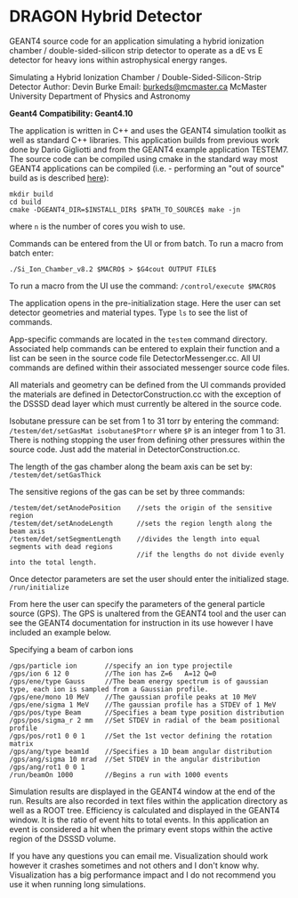 # DRAGON Hybrid Detector
GEANT4 source code for an application simulating a hybrid ionization chamber / double-sided-silicon
strip detector to operate as a dE vs E detector for heavy ions within astrophysical energy ranges.

Simulating a Hybrid Ionization Chamber / Double-Sided-Silicon-Strip Detector
Author: Devin Burke  Email: burkeds@mcmaster.ca
McMaster University
Department of Physics and Astronomy

**Geant4 Compatibility: Geant4.10**

The application is written in C++ and uses the GEANT4 simulation toolkit as well as standard
C++ libraries. This application builds from previous work done by Dario Gigliotti and from the
GEANT4 example application TESTEM7. 
The source code can be compiled using cmake in the standard way most GEANT4 applications can be compiled (i.e. - performing an "out of source" build as is described [here](http://geant4.web.cern.ch/geant4/UserDocumentation/UsersGuides/InstallationGuide/html/ch03s02.html)):

```
mkdir build
cd build
cmake -DGEANT4_DIR=$INSTALL_DIR$ $PATH_TO_SOURCE$ make -jn
```

where `n` is the number of cores you wish to use.

Commands can be entered from the UI or from batch. To run a macro from batch enter:

`./Si_Ion_Chamber_v8.2 $MACRO$ > $G4cout OUTPUT FILE$`

To run a macro from the UI use the command:
`/control/execute $MACRO$`
			
The application opens in the pre-initialization stage. Here the user can set detector geometries and material
types. 
Type `ls` to see the list of commands.

App-specific commands are located in the `testem` command directory. Associated help commands can be entered
to explain their function and a list can be seen in the source code file DetectorMessenger.cc. All UI 
commands are defined within their associated messenger source code files.

All materials and geometry can be defined from the UI commands provided the materials are defined in
DetectorConstruction.cc with the exception of the DSSSD dead layer which must currently be altered 
in the source code.

Isobutane pressure can be set from 1 to 31 torr by entering the command:
`/testem/det/setGasMat isobutane$Ptorr`
where `$P` is an integer from 1 to 31.
There is nothing stopping the user from defining other pressures within the source code. Just add the
material in DetectorConstruction.cc.

The length of the gas chamber along the beam axis can be set by:
`/testem/det/setGasThick`

The sensitive regions of the gas can be set by three commands:
```
/testem/det/setAnodePosition	//sets the origin of the sensitive region
/testem/det/setAnodeLength		//sets the region length along the beam axis
/testem/det/setSegmentLength	//divides the length into equal segments with dead regions
								//if the lengths do not divide evenly into the total length.
```

Once detector parameters are set the user should enter the initialized stage.
`/run/initialize`

From here the user can specify the parameters of the general particle source (GPS). The GPS is unaltered
from the GEANT4 tool and the user can see the GEANT4 documentation for instruction in its use however
I have included an example below.

Specifying a beam of carbon ions
```
/gps/particle ion    	//specify an ion type projectile
/gps/ion 6 12 0			//The ion has Z=6	A=12 Q=0
/gps/ene/type Gauss		//The beam energy spectrum is of gaussian type, each ion is sampled from a Gaussian profile.
/gps/ene/mono 10 MeV	//The gaussian profile peaks at 10 MeV
/gps/ene/sigma 1 MeV 	//The gaussian profile has a STDEV of 1 MeV
/gps/pos/type Beam		//Specifies a beam type position distribution
/gps/pos/sigma_r 2 mm	//Set STDEV in radial of the beam positional profile
/gps/pos/rot1 0 0 1		//Set the 1st vector defining the rotation matrix
/gps/ang/type beam1d	//Specifies a 1D beam angular distribution
/gps/ang/sigma 10 mrad	//Set STDEV in the angular distribution 
/gps/ang/rot1 0 0 1
/run/beamOn 1000		//Begins a run with 1000 events
```

Simulation results are displayed in the GEANT4 window at the end of the run. Results are also recorded in text
files within the application directory as well as a ROOT tree. 
Efficiency is calculated and displayed in the GEANT4 window. It is the ratio of event hits to total events. 
In this application an event is considered a hit when the primary event stops within the active region of the DSSSD
volume.

If you have any questions you can email me. Visualization should work however it crashes sometimes and not others 
and I don't know why. Visualization has a big performance impact and I do not recommend you use it when running
long simulations.